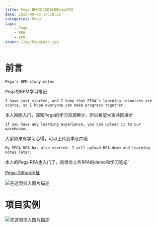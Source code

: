 ```yaml
---
title: Pega BPM学习笔记和Demo项目
date: 2022-09-06 17:18:52
categories: Pega
tags:
    - Pega
    - RPA
    - BPM
cover: /img/PegaLogo.jpg
---
```

#  前言
`Pega's BPM study notes`

Pega的BPM学习笔记

`I have just started, and I know that PEGA's learning resources are scarce, so I hope everyone can make progress together.`

本人刚刚入门，深知Pega的学习资源稀少，所以希望大家共同进步

`If you have any learning experience, you can upload it to our warehouse.`

大家如果有学习心得，可以上传到本仓库哦

`My PEGA RPA has also started. I will upload RPA demo and learning notes later.`

本人的Pega RPA也入门了，后续会上传RPA的demo和学习笔记`


[Pega-Github地址](https://github.com/XuYijie000416/Pega)


![在这里插入图片描述](https://img-blog.csdnimg.cn/a2aa89d3ea9d4bfdbcc2f488a93299e3.png)
#  项目实例

![在这里插入图片描述](https://img-blog.csdnimg.cn/2ddb79a5946b43b38aa53bc1ec4a0fc5.png)

